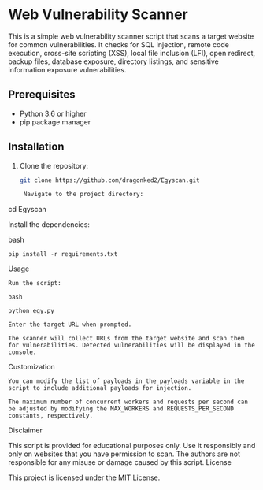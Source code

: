 # Web Vulnerability Scanner

This is a simple web vulnerability scanner script that scans a target website for common vulnerabilities. It checks for SQL injection, remote code execution, cross-site scripting (XSS), local file inclusion (LFI), open redirect, backup files, database exposure, directory listings, and sensitive information exposure vulnerabilities.

## Prerequisites

- Python 3.6 or higher
- pip package manager

## Installation

1. Clone the repository:

   ```bash
   git clone https://github.com/dragonked2/Egyscan.git

    Navigate to the project directory:

cd Egyscan

Install the dependencies:

bash

    pip install -r requirements.txt

Usage

    Run the script:

    bash

    python egy.py

    Enter the target URL when prompted.

    The scanner will collect URLs from the target website and scan them for vulnerabilities. Detected vulnerabilities will be displayed in the console.

Customization

    You can modify the list of payloads in the payloads variable in the script to include additional payloads for injection.

    The maximum number of concurrent workers and requests per second can be adjusted by modifying the MAX_WORKERS and REQUESTS_PER_SECOND constants, respectively.

Disclaimer

This script is provided for educational purposes only. Use it responsibly and only on websites that you have permission to scan. The authors are not responsible for any misuse or damage caused by this script.
License

This project is licensed under the MIT License.

